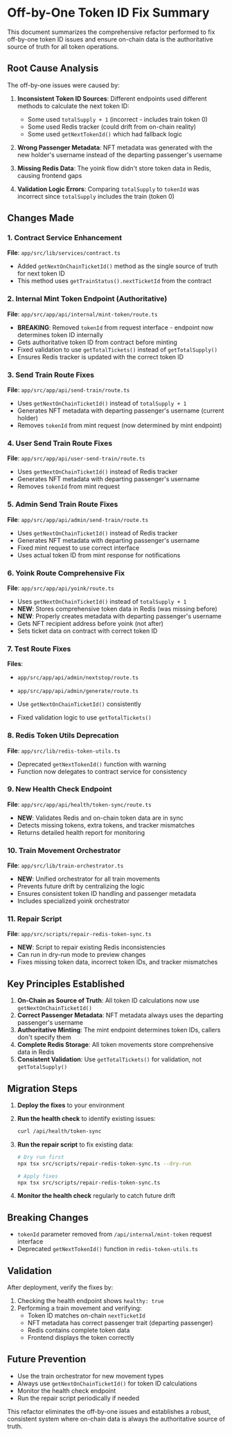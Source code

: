 # Off-by-One Token ID Fix Summary

This document summarizes the comprehensive refactor performed to fix off-by-one token ID issues and ensure on-chain data is the authoritative source of truth for all token operations.

## Root Cause Analysis

The off-by-one issues were caused by:

1. **Inconsistent Token ID Sources**: Different endpoints used different methods to calculate the next token ID:

   - Some used `totalSupply + 1` (incorrect - includes train token 0)
   - Some used Redis tracker (could drift from on-chain reality)
   - Some used `getNextTokenId()` which had fallback logic

2. **Wrong Passenger Metadata**: NFT metadata was generated with the new holder's username instead of the departing passenger's username

3. **Missing Redis Data**: The yoink flow didn't store token data in Redis, causing frontend gaps

4. **Validation Logic Errors**: Comparing `totalSupply` to `tokenId` was incorrect since `totalSupply` includes the train (token 0)

## Changes Made

### 1. Contract Service Enhancement

**File**: `app/src/lib/services/contract.ts`

- Added `getNextOnChainTicketId()` method as the single source of truth for next token ID
- This method uses `getTrainStatus().nextTicketId` from the contract

### 2. Internal Mint Token Endpoint (Authoritative)

**File**: `app/src/app/api/internal/mint-token/route.ts`

- **BREAKING**: Removed `tokenId` from request interface - endpoint now determines token ID internally
- Gets authoritative token ID from contract before minting
- Fixed validation to use `getTotalTickets()` instead of `getTotalSupply()`
- Ensures Redis tracker is updated with the correct token ID

### 3. Send Train Route Fixes

**File**: `app/src/app/api/send-train/route.ts`

- Uses `getNextOnChainTicketId()` instead of `totalSupply + 1`
- Generates NFT metadata with departing passenger's username (current holder)
- Removes `tokenId` from mint request (now determined by mint endpoint)

### 4. User Send Train Route Fixes

**File**: `app/src/app/api/user-send-train/route.ts`

- Uses `getNextOnChainTicketId()` instead of Redis tracker
- Generates NFT metadata with departing passenger's username
- Removes `tokenId` from mint request

### 5. Admin Send Train Route Fixes

**File**: `app/src/app/api/admin/send-train/route.ts`

- Uses `getNextOnChainTicketId()` instead of Redis tracker
- Generates NFT metadata with departing passenger's username
- Fixed mint request to use correct interface
- Uses actual token ID from mint response for notifications

### 6. Yoink Route Comprehensive Fix

**File**: `app/src/app/api/yoink/route.ts`

- Uses `getNextOnChainTicketId()` instead of `totalSupply + 1`
- **NEW**: Stores comprehensive token data in Redis (was missing before)
- **NEW**: Properly creates metadata with departing passenger's username
- Gets NFT recipient address before yoink (not after)
- Sets ticket data on contract with correct token ID

### 7. Test Route Fixes

**Files**:

- `app/src/app/api/admin/nextstop/route.ts`
- `app/src/app/api/admin/generate/route.ts`

- Use `getNextOnChainTicketId()` consistently
- Fixed validation logic to use `getTotalTickets()`

### 8. Redis Token Utils Deprecation

**File**: `app/src/lib/redis-token-utils.ts`

- Deprecated `getNextTokenId()` function with warning
- Function now delegates to contract service for consistency

### 9. New Health Check Endpoint

**File**: `app/src/app/api/health/token-sync/route.ts`

- **NEW**: Validates Redis and on-chain token data are in sync
- Detects missing tokens, extra tokens, and tracker mismatches
- Returns detailed health report for monitoring

### 10. Train Movement Orchestrator

**File**: `app/src/lib/train-orchestrator.ts`

- **NEW**: Unified orchestrator for all train movements
- Prevents future drift by centralizing the logic
- Ensures consistent token ID handling and passenger metadata
- Includes specialized yoink orchestrator

### 11. Repair Script

**File**: `app/src/scripts/repair-redis-token-sync.ts`

- **NEW**: Script to repair existing Redis inconsistencies
- Can run in dry-run mode to preview changes
- Fixes missing token data, incorrect token IDs, and tracker mismatches

## Key Principles Established

1. **On-Chain as Source of Truth**: All token ID calculations now use `getNextOnChainTicketId()`
2. **Correct Passenger Metadata**: NFT metadata always uses the departing passenger's username
3. **Authoritative Minting**: The mint endpoint determines token IDs, callers don't specify them
4. **Complete Redis Storage**: All token movements store comprehensive data in Redis
5. **Consistent Validation**: Use `getTotalTickets()` for validation, not `getTotalSupply()`

## Migration Steps

1. **Deploy the fixes** to your environment
2. **Run the health check** to identify existing issues:
   ```bash
   curl /api/health/token-sync
   ```
3. **Run the repair script** to fix existing data:

   ```bash
   # Dry run first
   npx tsx src/scripts/repair-redis-token-sync.ts --dry-run

   # Apply fixes
   npx tsx src/scripts/repair-redis-token-sync.ts
   ```

4. **Monitor the health check** regularly to catch future drift

## Breaking Changes

- `tokenId` parameter removed from `/api/internal/mint-token` request interface
- Deprecated `getNextTokenId()` function in `redis-token-utils.ts`

## Validation

After deployment, verify the fixes by:

1. Checking the health endpoint shows `healthy: true`
2. Performing a train movement and verifying:
   - Token ID matches on-chain `nextTicketId`
   - NFT metadata has correct passenger trait (departing passenger)
   - Redis contains complete token data
   - Frontend displays the token correctly

## Future Prevention

- Use the train orchestrator for new movement types
- Always use `getNextOnChainTicketId()` for token ID calculations
- Monitor the health check endpoint
- Run the repair script periodically if needed

This refactor eliminates the off-by-one issues and establishes a robust, consistent system where on-chain data is always the authoritative source of truth.
